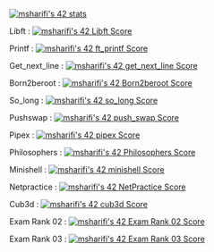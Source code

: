 [![msharifi's 42 stats](https://badge42.vercel.app/api/v2/clgwgft2b007808lbx06h4iiu/stats?cursusId=21&coalitionId=48)](https://profile.intra.42.fr/users/msharifi)

Libft :
[![msharifi's 42 Libft Score](https://badge42.vercel.app/api/v2/clgwgft2b007808lbx06h4iiu/project/2579763)](https://github.com/Man-shaa/libft)

Printf :
[![msharifi's 42 ft_printf Score](https://badge42.vercel.app/api/v2/clgwgft2b007808lbx06h4iiu/project/2585280)](https://github.com/Man-shaa/ft_printf)

Get_next_line :
[![msharifi's 42 get_next_line Score](https://badge42.vercel.app/api/v2/clgwgft2b007808lbx06h4iiu/project/2586513)](https://github.com/Man-shaa/Get_Next_Line)

Born2beroot :
[![msharifi's 42 Born2beroot Score](https://badge42.vercel.app/api/v2/clgwgft2b007808lbx06h4iiu/project/2596401)](https://github.com/JaeSeoKim/badge42)

So_long :
[![msharifi's 42 so_long Score](https://badge42.vercel.app/api/v2/clgwgft2b007808lbx06h4iiu/project/2623811)](https://github.com/Man-shaa/so_long)

Pushswap :
[![msharifi's 42 push_swap Score](https://badge42.vercel.app/api/v2/clgwgft2b007808lbx06h4iiu/project/2602065)](https://github.com/Man-shaa/push_swap_v2)

Pipex :
[![msharifi's 42 pipex Score](https://badge42.vercel.app/api/v2/clgwgft2b007808lbx06h4iiu/project/2700794)](https://github.com/Man-shaa/pipex)

Philosophers :
[![msharifi's 42 Philosophers Score](https://badge42.vercel.app/api/v2/clgwgft2b007808lbx06h4iiu/project/2935972)](https://github.com/Man-shaa/Philosopher)

Minishell :
[![msharifi's 42 minishell Score](https://badge42.vercel.app/api/v2/clgwgft2b007808lbx06h4iiu/project/2994749)](https://github.com/Man-shaa/minishell)

Netpractice :
[![msharifi's 42 NetPractice Score](https://badge42.vercel.app/api/v2/clgwgft2b007808lbx06h4iiu/project/3057785)](https://github.com/JaeSeoKim/badge42)

Cub3d :
[![msharifi's 42 cub3d Score](https://badge42.vercel.app/api/v2/clgwgft2b007808lbx06h4iiu/project/3057787)](https://github.com/Man-shaa/cub3d)




Exam Rank 02 :
[![msharifi's 42 Exam Rank 02 Score](https://badge42.vercel.app/api/v2/clgwgft2b007808lbx06h4iiu/project/2602064)](https://github.com/JaeSeoKim/badge42)

Exam Rank 03 :
[![msharifi's 42 Exam Rank 03 Score](https://badge42.vercel.app/api/v2/clgwgft2b007808lbx06h4iiu/project/2935973)](https://github.com/JaeSeoKim/badge42)